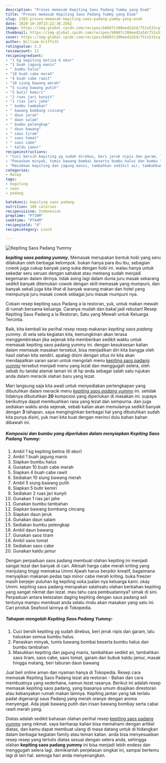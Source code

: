 ```yaml
---
description: "Proses memasak Kepiting Saos Padang Yummy yang Enak"
title: "Proses memasak Kepiting Saos Padang Yummy yang Enak"
slug: 2383-proses-memasak-kepiting-saos-padang-yummy-yang-enak
date: 2020-10-20T23:22:30.256Z
image: https://img-global.cpcdn.com/recipes/b8687c280eed2a5d/751x532cq70/kepiting-saos-padang-yummy-foto-resep-utama.jpg
thumbnail: https://img-global.cpcdn.com/recipes/b8687c280eed2a5d/751x532cq70/kepiting-saos-padang-yummy-foto-resep-utama.jpg
cover: https://img-global.cpcdn.com/recipes/b8687c280eed2a5d/751x532cq70/kepiting-saos-padang-yummy-foto-resep-utama.jpg
author: William Griffith
ratingvalue: 3.3
reviewcount: 12
recipeingredient:
- "1 kg kepiting betina 6 ekor"
- "1 buah jagung manis"
- " bumbu halus"
- "10 buah cabe merah"
- "4 buah cabe rawit"
- "10 siung bawang merah"
- "5 siung bawang putih"
- "5 butir kemiri"
- "2 ruas jari kunyit"
- "1 rias jari jahe"
- " bumbu tambahan"
- " bawang bombang cincang"
- " daun jeruk"
- " daun salam"
- " bumbu pelengkap"
- " daun bawang"
- " saos tiram"
- " saos tomat"
- " saos cabe"
- " kaldu jamur"
recipeinstructions:
- "Cuci bersih kepiting yg sudah direbus, beri jeruk nipis dan garam, lalu haluskan semua bumbu halus."
- "Panaskan minyak, tumis bawang bombai beserta bumbu halus dan bumbu tambahan"
- "Masukkan kepiting dan jagung manis, tambahkan sedikit air, tambahkan saos tiram, saos cabe, saos tomat, garam dan bubuk kaldu jamur, masak hingga matang, beri taburan daun bawang"
categories:
- Resep
tags:
- kepiting
- saos
- padang

katakunci: kepiting saos padang 
nutrition: 166 calories
recipecuisine: Indonesian
preptime: "PT30M"
cooktime: "PT44M"
recipeyield: "4"
recipecategory: Lunch

---
```



![Kepiting Saos Padang Yummy](https://img-global.cpcdn.com/recipes/b8687c280eed2a5d/751x532cq70/kepiting-saos-padang-yummy-foto-resep-utama.jpg)

<b><i>kepiting saos padang yummy</i></b>, Memasak merupakan bentuk hobi yang seru dilakukan oleh berbagai kelompok. bukan hanya para ibu ibu, sebagian cowok juga cukup banyak yang suka dengan hobi ini. walau hanya untuk sekedar seru seruan dengan sahabat atau memang sudah menjadi kegemaran dalam dirinya. tidak asing lagi dalam dunia juru masak sekarang sedikit banyak ditemukan cowok dengan skill memasak yang mumpuni, dan banyak sekali juga kita lihat di banyak warung makan dan hotel yang mempunyai juru masak cowok sebagai juru masak mumpuni nya.

Cobain resep kepiting saus Padang a la restoran, yuk, untuk makan mewah di rumah bersama keluarga. Caranya mudah dan bakal jadi rebutan! Resep Kepiting Saus Padang a la Restoran, Satu yang Mewah untuk Keluarga Tercinta.

Baik, kita kembali ke perihal resep resep makanan <i>kepiting saos padang yummy</i>. di sela sela kegiatan kita, kemungkinan akan terasa menggembirakan jika sejenak kita memberikan sedikit waktu untuk memasak kepiting saos padang yummy ini. dengan kesuksesan kalian dalam memasak masakan tersebut, bisa menjadikan diri kita bangga oleh hasil olahan kita sendiri. apalagi disini dengan situs ini kita akan mendapatkan saran saran untuk mengolah menu <u>kepiting saos padang yummy</u> tersebut menjadi menu yang lezat dan menggugah selera, oleh sebab itu tandai alamat laman ini di hp anda sebagai salah satu rujukan anda dalam meracik olahan baru yang lezat.


Mari langsung saja kita awali untuk menyediakan perlengkapan yang dibutuhkan dalam meracik menu <u><i>kepiting saos padang yummy</i></u> ini. setidak tidaknya dibutuhkan <b>20</b> komposisi yang diperlukan di masakan ini. supaya berikutnya dapat membuahkan rasa yang lezat dan sempurna. dan juga sediakan waktu anda sejenak, sebab kalian akan memulainya sedikit banyak dengan <b>3</b> tahapan. saya menginginkan berbagai hal yang dibutuhkan sudah kita punya disini, yuk mari kita buat dengan merinci dulu bahan bahan dibawah ini.

<!--inarticleads1-->

##### Komposisi dan bumbu yang diperlukan dalam menyiapkan Kepiting Saos Padang Yummy:

1. Ambil 1 kg kepiting betina (6 ekor)
1. Ambil 1 buah jagung manis
1. Siapkan  bumbu halus
1. Gunakan 10 buah cabe merah
1. Siapkan 4 buah cabe rawit
1. Sediakan 10 siung bawang merah
1. Ambil 5 siung bawang putih
1. Siapkan 5 butir kemiri
1. Sediakan 2 ruas jari kunyit
1. Gunakan 1 rias jari jahe
1. Gunakan  bumbu tambahan
1. Siapkan  bawang bombang cincang
1. Siapkan  daun jeruk
1. Gunakan  daun salam
1. Sediakan  bumbu pelengkap
1. Ambil  daun bawang
1. Gunakan  saos tiram
1. Ambil  saos tomat
1. Sediakan  saos cabe
1. Gunakan  kaldu jamur


Dengan perpaduan saos padang membuat olahan kepiting ini menjadi sangat lezat dan banyak di cari. Alkisah harga cabe merah kriting yang menjulang tinggi memaksa Ummi Ajwah harus berpikir kreatif, bagaimana menyajikan makanan pedas tapi minor cabe merah kriting. buka freezer masih berjejer puluhan kg kepiting soka jualan nya keluarga kami. okay Ummi. kepiting saus padang merupakan salahsatu olahan berbahan kepiting yang sangat nikmat dan lezat. mau tahu cara pembuatannya? simak di sini. Perpaduan antara kelezatan daging kepiting dengan saus padang asli tentunya mampu membuat anda selalu rindu akan masakan yang satu ini. Cari produk Seafood lainnya di Tokopedia. 

<!--inarticleads2-->

##### Tahapan mengolah Kepiting Saos Padang Yummy:

1. Cuci bersih kepiting yg sudah direbus, beri jeruk nipis dan garam, lalu haluskan semua bumbu halus.
1. Panaskan minyak, tumis bawang bombai beserta bumbu halus dan bumbu tambahan
1. Masukkan kepiting dan jagung manis, tambahkan sedikit air, tambahkan saos tiram, saos cabe, saos tomat, garam dan bubuk kaldu jamur, masak hingga matang, beri taburan daun bawang


Jual beli online aman dan nyaman hanya di Tokopedia. Resep cara memasak Kepiting Saos Padang lezat ala restoran - Bahan dan cara membuatnya yang sederhana, namun lezat rasanya. Berikut ini adalah resep memasak kepiting saos padang, yang biasanya umum disajikan direstoran atau kebanyakan rumah makan lainnya. Kepiting jantan yang tak terlalu padat digenangi saus Padang yang merah oranye dengan aroma menyengat. Ada jejak bawang putih dan irisan bawang bombay serta cabai rawit merah yang. 

Diatas adalah sedikit bahasan olahan perihal resep <u>kepiting saos padang yummy</u> yang nikmat. saya berharap kalian bisa memahami dengan artikel diatas, dan kamu dapat membuat ulang di masa datang untuk di hidangkan dalam berbagai kegiatan family atau teman kalian. anda bisa menyesuaikan resep resep yang tertulis diatas sesuai dengan selera anda, sehingga olahan <b>kepiting saos padang yummy</b> ini bisa menjadi lebih endess dan menggugah selera lagi. demikianlah penjelasan singkat ini, sampai bertemu lagi di lain hal. semoga hari anda menyenangkan.
